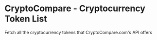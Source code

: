# CryptoCompare - Cryptocurrency Token List
Fetch all the cryptocurrency tokens that CryptoCompare.com's API offers
